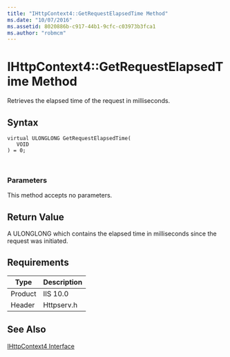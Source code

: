 ```yaml
---
title: "IHttpContext4::GetRequestElapsedTime Method"
ms.date: "10/07/2016"
ms.assetid: 8020886b-c917-44b1-9cfc-c03973b3fca1
ms.author: "robmcm"
---
```

# IHttpContext4::GetRequestElapsedTime Method
Retrieves the elapsed time of the request in milliseconds.  
  
## Syntax  
  
```  
virtual ULONGLONG GetRequestElapsedTime(  
   VOID  
) = 0;  
```  
  
```csharp  
  
```  
  
### Parameters  
 This method accepts no parameters.  
  
## Return Value  
 A ULONGLONG which contains the elapsed time in milliseconds since the request was initiated.  
  
## Requirements  
  
|Type|Description|  
|----------|-----------------|  
|Product|IIS 10.0|  
|Header|Httpserv.h|  
  
## See Also  
 [IHttpContext4 Interface](../../web-development-reference\native-code-api-reference/ihttpcontext4-interface.md)